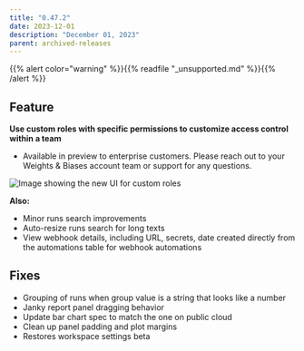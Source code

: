 ```yaml
---
title: "0.47.2"
date: 2023-12-01
description: "December 01, 2023"
parent: archived-releases
---
```


{{% alert color="warning" %}}{{% readfile "_unsupported.md" %}}{{% /alert %}}

## Feature

**Use custom roles with specific permissions to customize access control within a team**
* Available in preview to enterprise customers. Please reach out to your Weights & Biases account team or support for any questions.

![Image showing the new UI for custom roles](custom_roles_ui.png)

**Also:**

* Minor runs search improvements
* Auto-resize runs search for long texts
* View webhook details, including URL, secrets, date created directly from the automations table for webhook automations

## Fixes

* Grouping of runs when group value is a string that looks like a number
* Janky report panel dragging behavior
* Update bar chart spec to match the one on public cloud
* Clean up panel padding and plot margins
* Restores workspace settings beta
